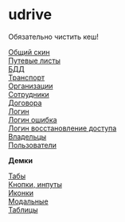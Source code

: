 # udrive
<p>Обязательно чистить кеш!</p>
<a href="https://uldalex.github.io/udrive/build/">Общий скин</a><br>
<a href="https://uldalex.github.io/udrive/build/waybill.html">Путевые листы</a><br>
<a href="https://uldalex.github.io/udrive/build/bdd.html">БДД</a><br>
<a href="https://uldalex.github.io/udrive/build/transport.html">Транспорт</a><br>
<a href="https://uldalex.github.io/udrive/build/company.html">Организации</a><br>
<a href="https://uldalex.github.io/udrive/build/workers.html">Сотрудники</a><br>
<a href="https://uldalex.github.io/udrive/build/contracts.html">Договора</a><br>
<a href="https://uldalex.github.io/udrive/build/login.html">Логин</a><br>
<a href="https://uldalex.github.io/udrive/build/login-error.html">Логин ошибка</a><br>
<a href="https://uldalex.github.io/udrive/build/login-remember.html">Логин восстановление доступа</a><br>
<a href="https://uldalex.github.io/udrive/build/owner.html">Владельцы</a><br>
<a href="https://uldalex.github.io/udrive/build/users.html">Пользователи</a><br>
<p></p>
<p><b>Демки</b></p>
<a href="https://uldalex.github.io/udrive/build/demo-tabs.html">Табы</a><br>
<a href="https://uldalex.github.io/udrive/build/demo-buttons.html">Кнопки, инпуты</a><br>
<a href="https://uldalex.github.io/udrive/build/demo-icon.html">Иконки</a><br>
<a href="https://uldalex.github.io/udrive/build/demo-modal.html">Модальные</a><br>
<a href="https://uldalex.github.io/udrive/build/demo-table.html">Таблицы</a><br>
